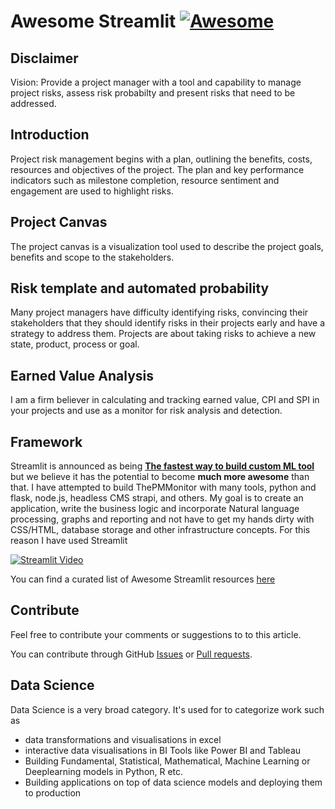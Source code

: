 # Awesome Streamlit [![Awesome](https://cdn.rawgit.com/sindresorhus/awesome/d7305f38d29fed78fa85652e3a63e154dd8e8829/media/badge.svg)](https://github.com/MarcSkovMadsen/awesome-streamlit)

## Disclaimer

Vision:  Provide a project manager with a tool and capability to manage project risks, assess risk probabilty and present risks that need to be addressed.  


## Introduction

Project risk management begins with a plan, outlining the benefits, costs, resources and objectives of the project.  The plan and key performance indicators such as milestone completion, resource sentiment and engagement are used to highlight risks.  

## Project Canvas

The project canvas is a visualization tool used to describe the project goals, benefits and scope to the stakeholders.  

## Risk template and automated probability

Many project managers have difficulty identifying risks, convincing their stakeholders that they should identify risks in their projects early and have a strategy to address them.  Projects are about taking risks to achieve a new state, product, process or goal.  

## Earned Value Analysis

I am a firm believer in calculating and tracking earned value, CPI and SPI in your projects and use as a monitor for risk analysis and detection.   

## Framework

Streamlit is announced as being **[The fastest way to build custom ML tool](https://towardsdatascience.com/coding-ml-tools-like-you-code-ml-models-ddba3357eace)** but we believe it has the potential to become **much more awesome** than that.  I have attempted to build ThePMMonitor with many tools, python and flask, node.js, headless CMS strapi, and others.  My goal is to create an application, write the business logic and incorporate Natural language processing, graphs and reporting and not have to get my hands dirty with CSS/HTML, database storage and other infrastructure concepts.  For this reason I have used Streamlit

[![Streamlit Video](https://miro.medium.com/max/700/1*p3XPm-x0TUIuMmQQa4mjHQ.gif)](https://miro.medium.com/max/700/1*p3XPm-x0TUIuMmQQa4mjHQ.gif)

You can find a curated list of Awesome Streamlit resources [here](https://github.com/MarcSkovMadsen/awesome-streamlit)

## Contribute

Feel free to contribute your comments or suggestions to to this article.

You can contribute through GitHub [Issues](https://github.com/jlastwood/thepmmonitor/issues) or [Pull requests](https://github.com/jlastwood/thepmmonitor/pulls).

## Data Science

Data Science is a very broad category. It's used for to categorize work such as

- data transformations and visualisations in excel
- interactive data visualisations in BI Tools like Power BI and Tableau
- Building Fundamental, Statistical, Mathematical, Machine Learning or Deeplearning models in Python, R etc.
- Building applications on top of data science models and deploying them to production




